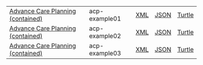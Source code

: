 <table class="list" width="100%">
       <tr>
                <td><a href="Composition-composition-acp-example01.html">Advance Care Planning (contained)</a></td>
                <td>acp-example01</td>
                <td><a href="Composition-composition-acp-example01.xml.html">XML</a></td>
                <td><a href="Composition-composition-acp-example01.json.html">JSON</a></td>
                <td><a href="Composition-composition-acp-example01.ttl.html">Turtle</a></td>
        </tr>
       <tr>
                <td><a href="Composition-composition-acp-example02.html">Advance Care Planning (contained)</a></td>
                <td>acp-example02</td>
                <td><a href="Composition-composition-acp-example02.xml.html">XML</a></td>
                <td><a href="Composition-composition-acp-example02.json.html">JSON</a></td>
                <td><a href="Composition-composition-acp-example02.ttl.html">Turtle</a></td>
        </tr>
               <tr>
                <td><a href="Composition-composition-acp-example03.html">Advance Care Planning (contained)</a></td>
                <td>acp-example03</td>
                <td><a href="Composition-composition-acp-example03.xml.html">XML</a></td>
                <td><a href="Composition-composition-acp-example03.json.html">JSON</a></td>
                <td><a href="Composition-composition-acp-example03.ttl.html">Turtle</a></td>
        </tr>
</table>


